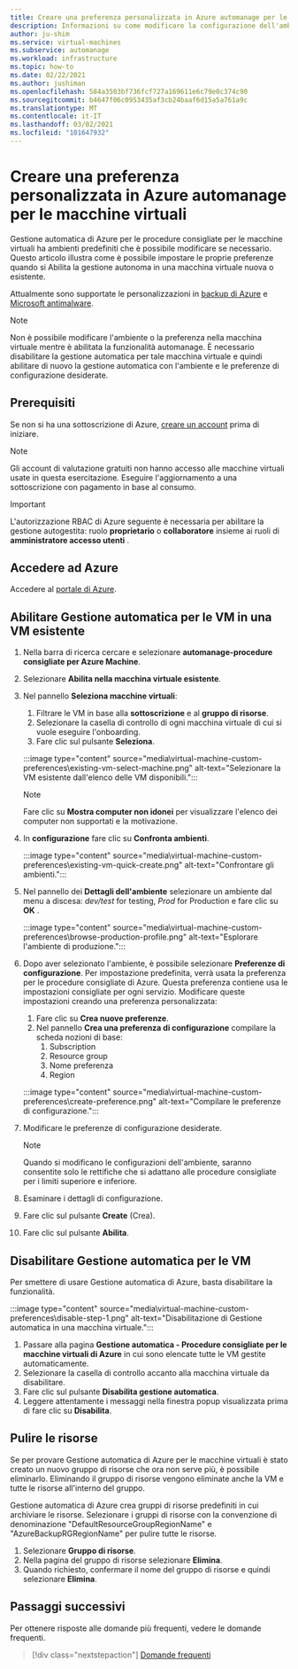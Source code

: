 ```yaml
---
title: Creare una preferenza personalizzata in Azure automanage per le macchine virtuali
description: Informazioni su come modificare la configurazione dell'ambiente in gestione automatica di Azure e impostare le proprie preferenze.
author: ju-shim
ms.service: virtual-machines
ms.subservice: automanage
ms.workload: infrastructure
ms.topic: how-to
ms.date: 02/22/2021
ms.author: jushiman
ms.openlocfilehash: 584a3503bf736fcf727a169611e6c79e0c374c90
ms.sourcegitcommit: b4647f06c0953435af3cb24baaf6d15a5a761a9c
ms.translationtype: MT
ms.contentlocale: it-IT
ms.lasthandoff: 03/02/2021
ms.locfileid: "101647932"
---
```

# <a name="create-a-custom-preference-in-azure-automanage-for-vms"></a>Creare una preferenza personalizzata in Azure automanage per le macchine virtuali

Gestione automatica di Azure per le procedure consigliate per le macchine virtuali ha ambienti predefiniti che è possibile modificare se necessario. Questo articolo illustra come è possibile impostare le proprie preferenze quando si Abilita la gestione autonoma in una macchina virtuale nuova o esistente.

Attualmente sono supportate le personalizzazioni in [backup di Azure](..\backup\backup-azure-arm-vms-prepare.md#create-a-custom-policy) e [Microsoft antimalware](../security/fundamentals/antimalware.md#default-and-custom-antimalware-configuration).


> [!NOTE]
> Non è possibile modificare l'ambiente o la preferenza nella macchina virtuale mentre è abilitata la funzionalità automanage. È necessario disabilitare la gestione automatica per tale macchina virtuale e quindi abilitare di nuovo la gestione automatica con l'ambiente e le preferenze di configurazione desiderate.


## <a name="prerequisites"></a>Prerequisiti

Se non si ha una sottoscrizione di Azure, [creare un account](https://azure.microsoft.com/pricing/purchase-options/pay-as-you-go/) prima di iniziare.

> [!NOTE]
> Gli account di valutazione gratuiti non hanno accesso alle macchine virtuali usate in questa esercitazione. Eseguire l'aggiornamento a una sottoscrizione con pagamento in base al consumo.

> [!IMPORTANT]
> L'autorizzazione RBAC di Azure seguente è necessaria per abilitare la gestione autogestita: ruolo **proprietario** o **collaboratore** insieme ai ruoli di **amministratore accesso utenti** .


## <a name="sign-in-to-azure"></a>Accedere ad Azure

Accedere al [portale di Azure](https://portal.azure.com/).


## <a name="enable-automanage-for-vms-on-an-existing-vm"></a>Abilitare Gestione automatica per le VM in una VM esistente

1. Nella barra di ricerca cercare e selezionare **automanage-procedure consigliate per Azure Machine**.

2. Selezionare **Abilita nella macchina virtuale esistente**.

3. Nel pannello **Seleziona macchine virtuali**:
    1. Filtrare le VM in base alla **sottoscrizione** e al **gruppo di risorse**.
    1. Selezionare la casella di controllo di ogni macchina virtuale di cui si vuole eseguire l'onboarding.
    1. Fare clic sul pulsante **Seleziona**.

    :::image type="content" source="media\virtual-machine-custom-preferences\existing-vm-select-machine.png" alt-text="Selezionare la VM esistente dall'elenco delle VM disponibili.":::

    > [!NOTE]
    > Fare clic su **Mostra computer non idonei** per visualizzare l'elenco dei computer non supportati e la motivazione. 

4. In **configurazione** fare clic su **Confronta ambienti**.

    :::image type="content" source="media\virtual-machine-custom-preferences\existing-vm-quick-create.png" alt-text="Confrontare gli ambienti.":::

5. Nel pannello dei **Dettagli dell'ambiente** selezionare un ambiente dal menu a discesa: *dev/test* for testing, *Prod* for Production e fare clic su **OK** .

    :::image type="content" source="media\virtual-machine-custom-preferences\browse-production-profile.png" alt-text="Esplorare l'ambiente di produzione.":::

6. Dopo aver selezionato l'ambiente, è possibile selezionare **Preferenze di configurazione**. Per impostazione predefinita, verrà usata la preferenza per le procedure consigliate di Azure. Questa preferenza contiene usa le impostazioni consigliate per ogni servizio. Modificare queste impostazioni creando una preferenza personalizzata: 
    1. Fare clic su **Crea nuove preferenze**.
    1. Nel pannello **Crea una preferenza di configurazione** compilare la scheda nozioni di base:
        1. Subscription
        1. Resource group
        1. Nome preferenza
        1. Region

    :::image type="content" source="media\virtual-machine-custom-preferences\create-preference.png" alt-text="Compilare le preferenze di configurazione.":::

7. Modificare le preferenze di configurazione desiderate.
        
    > [!NOTE]
    > Quando si modificano le configurazioni dell'ambiente, saranno consentite solo le rettifiche che si adattano alle procedure consigliate per i limiti superiore e inferiore.

8. Esaminare i dettagli di configurazione.
9. Fare clic sul pulsante **Create** (Crea).

10. Fare clic sul pulsante **Abilita**.


## <a name="disable-automanage-for-vms"></a>Disabilitare Gestione automatica per le VM

Per smettere di usare Gestione automatica di Azure, basta disabilitare la funzionalità.

:::image type="content" source="media\virtual-machine-custom-preferences\disable-step-1.png" alt-text="Disabilitazione di Gestione automatica in una macchina virtuale.":::

1. Passare alla pagina **Gestione automatica - Procedure consigliate per le macchine virtuali di Azure** in cui sono elencate tutte le VM gestite automaticamente.
1. Selezionare la casella di controllo accanto alla macchina virtuale da disabilitare.
1. Fare clic sul pulsante **Disabilita gestione automatica**.
1. Leggere attentamente i messaggi nella finestra popup visualizzata prima di fare clic su **Disabilita**.


## <a name="clean-up-resources"></a>Pulire le risorse

Se per provare Gestione automatica di Azure per le macchine virtuali è stato creato un nuovo gruppo di risorse che ora non serve più, è possibile eliminarlo. Eliminando il gruppo di risorse vengono eliminate anche la VM e tutte le risorse all'interno del gruppo.

Gestione automatica di Azure crea gruppi di risorse predefiniti in cui archiviare le risorse. Selezionare i gruppi di risorse con la convenzione di denominazione "DefaultResourceGroupRegionName" e "AzureBackupRGRegionName" per pulire tutte le risorse.

1. Selezionare **Gruppo di risorse**.
1. Nella pagina del gruppo di risorse selezionare **Elimina**.
1. Quando richiesto, confermare il nome del gruppo di risorse e quindi selezionare **Elimina**.


## <a name="next-steps"></a>Passaggi successivi 

Per ottenere risposte alle domande più frequenti, vedere le domande frequenti. 

> [!div class="nextstepaction"]
> [Domande frequenti](faq.md)
